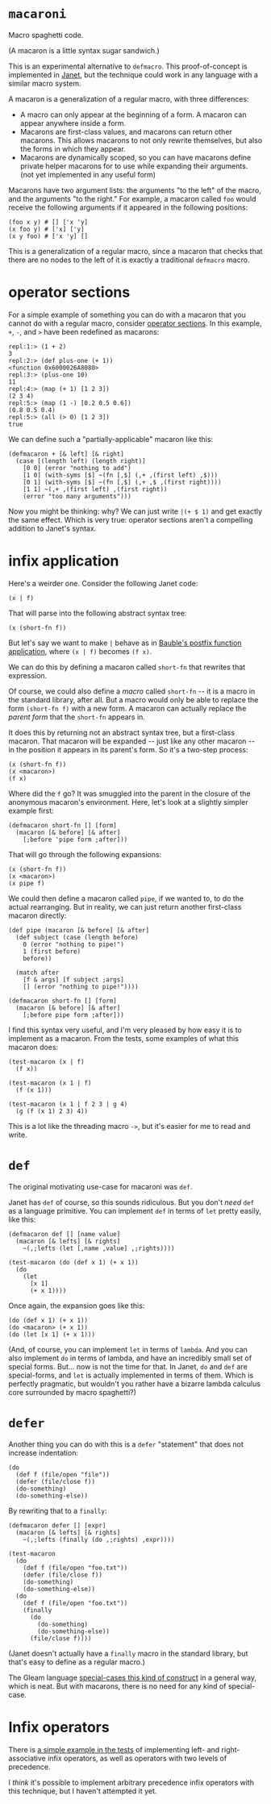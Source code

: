 # `macaroni`

Macro spaghetti code.

(A macaron is a little syntax sugar sandwich.)

This is an experimental alternative to `defmacro`. This proof-of-concept is implemented in [Janet](https://janet-lang.org), but the technique could work in any language with a similar macro system.

A macaron is a generalization of a regular macro, with three differences:

- A macro can only appear at the beginning of a form. A macaron can appear anywhere inside a form.
- Macarons are first-class values, and macarons can return other macarons. This allows macarons to not only rewrite themselves, but also the forms in which they appear.
- Macarons are dynamically scoped, so you can have macarons define private helper macarons for to use while expanding their arguments. (not yet implemented in any useful form)

Macarons have two argument lists: the arguments "to the left" of the macro, and the arguments "to the right." For example, a macaron called `foo` would receive the following arguments if it appeared in the following positions:

```janet
(foo x y) # [] ['x 'y]
(x foo y) # ['x] ['y]
(x y foo) # ['x 'y] []
```

This is a generalization of a regular macro, since a macaron that checks that there are no nodes to the left of it is exactly a traditional `defmacro` macro.

# operator sections

For a simple example of something you can do with a macaron that you cannot do with a regular macro, consider [operator sections](http://wiki.haskell.org/Section_of_an_infix_operator). In this example, `+`, `-`, and `>` have been redefined as macarons:

```
repl:1:> (1 + 2)
3
repl:2:> (def plus-one (+ 1))
<function 0x6000026A8080>
repl:3:> (plus-one 10)
11
repl:4:> (map (+ 1) [1 2 3])
(2 3 4)
repl:5:> (map (1 -) [0.2 0.5 0.6])
(0.8 0.5 0.4)
repl:5:> (all (> 0) [1 2 3])
true
```

We can define such a "partially-applicable" macaron like this:

```janet
(defmacaron + [& left] [& right]
  (case [(length left) (length right)]
    [0 0] (error "nothing to add")
    [1 0] (with-syms [$] ~(fn [,$] (,+ ,(first left) ,$)))
    [0 1] (with-syms [$] ~(fn [,$] (,+ ,$ ,(first right))))
    [1 1] ~(,+ ,(first left) ,(first right))
    (error "too many arguments")))
```

Now you might be thinking: why? We can just write `|(+ $ 1)` and get exactly the same effect. Which is very true: operator sections aren't a compelling addition to Janet's syntax.

# infix application

Here's a weirder one. Consider the following Janet code:

```janet
(x | f)
```

That will parse into the following abstract syntax tree:

```janet
(x (short-fn f))
```

But let's say we want to make `|` behave as in [Bauble's postfix function application](https://bauble.studio), where `(x | f)` becomes `(f x)`.

We can do this by defining a macaron called `short-fn` that rewrites that expression.

Of course, we could also define a *macro* called `short-fn` -- it is a macro in the standard library, after all. But a macro would only be able to replace the form `(short-fn f)` with a new form. A macaron can actually replace the *parent form* that the `short-fn` appears in.

It does this by returning not an abstract syntax tree, but a first-class macaron. That macaron will be expanded -- just like any other macaron -- in the position it appears in its parent's form. So it's a two-step process:

```janet
(x (short-fn f))
(x <macaron>)
(f x)
```

Where did the `f` go? It was smuggled into the parent in the closure of the anonymous macaron's environment. Here, let's look at a slightly simpler example first:

```janet
(defmacaron short-fn [] [form]
  (macaron [& before] [& after]
    [;before 'pipe form ;after]))
```

That will go through the following expansions:

```janet
(x (short-fn f))
(x <macaron>)
(x pipe f)
```

We could then define a macaron called `pipe`, if we wanted to, to do the actual rearranging. But in reality, we can just return another first-class macaron directly:

```janet
(def pipe (macaron [& before] [& after]
  (def subject (case (length before)
    0 (error "nothing to pipe!")
    1 (first before)
    before))

  (match after
    [f & args] [f subject ;args]
    [] (error "nothing to pipe!"))))

(defmacaron short-fn [] [form]
  (macaron [& before] [& after]
    [;before pipe form ;after]))
```

I find this syntax very useful, and I'm very pleased by how easy it is to implement as a macaron. From the tests, some examples of what this macaron does:

```janet
(test-macaron (x | f)
  (f x))

(test-macaron (x 1 | f)
  (f (x 1)))

(test-macaron (x 1 | f 2 3 | g 4)
  (g (f (x 1) 2 3) 4))
```

This is a lot like the threading macro `->`, but it's easier for me to read and write.

# `def`

The original motivating use-case for macaroni was `def`.

Janet has `def` of course, so this sounds ridiculous. But you don't *need* `def` as a language primitive. You can implement `def` in terms of `let` pretty easily, like this:

```janet
(defmacaron def [] [name value]
  (macaron [& lefts] [& rights]
    ~(,;lefts (let [,name ,value] ,;rights))))

(test-macaron (do (def x 1) (+ x 1))
  (do
    (let
      [x 1]
      (+ x 1))))
```

Once again, the expansion goes like this:

```janet
(do (def x 1) (+ x 1))
(do <macaron> (+ x 1))
(do (let [x 1] (+ x 1)))
```

(And, of course, you can implement `let` in terms of `lambda`. And you can also implement `do` in terms of lambda, and have an incredibly small set of special forms. But... now is not the time for that. In Janet, `do` and `def` are special-forms, and `let` is actually implemented in terms of them. Which is perfectly pragmatic, but wouldn't you rather have a bizarre lambda calculus core surrounded by macro spaghetti?)

# `defer`

Another thing you can do with this is a `defer` "statement" that does not increase indentation:

```janet
(do
  (def f (file/open "file"))
  (defer (file/close f))
  (do-something)
  (do-something-else))
```

By rewriting that to a `finally`:

```janet
(defmacaron defer [] [expr]
  (macaron [& lefts] [& rights]
    ~(,;lefts (finally (do ,;rights) ,expr))))

(test-macaron
  (do
    (def f (file/open "foo.txt"))
    (defer (file/close f))
    (do-something)
    (do-something-else))
  (do
    (def f (file/open "foo.txt"))
    (finally
      (do
        (do-something)
        (do-something-else)) 
      (file/close f))))
```

(Janet doesn't actually have a `finally` macro in the standard library, but that's easy to define as a regular macro.)

The Gleam language [special-cases this kind of construct](https://gleam.run/book/tour/use.html) in a general way, which is neat. But with macarons, there is no need for any kind of special-case.

# Infix operators

There is [a simple example in the tests](test/infix.janet) of implementing left- and right-associative infix operators, as well as operators with two levels of precedence.

I *think* it's possible to implement arbitrary precedence infix operators with this technique, but I haven't attempted it yet.
